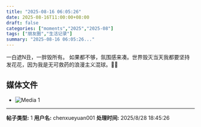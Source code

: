 ```yaml
---
title: "2025-08-16 06:05:26"
date: 2025-08-16T11:00:00+08:00
draft: false
categories: ["moments","2025","2025-08"]
tags: ["朋友圈","生活记录"]
summary: "2025-08-16 06:05:26..."
---
```


一白遮N丑，​一胖毁所有。
​如果都不够，氛围感来凑。
​世界毁灭当天我都要坚持发花花，因为我是无可救药的浪漫主义混球。🥰🌹

## 媒体文件

- ![Media 1](/Moments/photos/2025-08-16/202508160605260.jpg)

---

**帖子类型:** 1
**用户名:** chenxueyuan001
**处理时间:** 2025/8/28 18:45:26